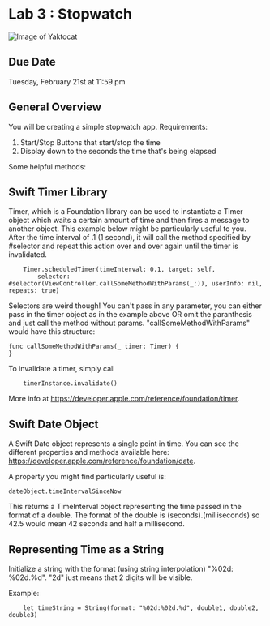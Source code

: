 # Lab 3 : Stopwatch
![Image of Yaktocat](https://akbapu14.github.io/stopwatch.png)

## Due Date
Tuesday, February 21st at 11:59 pm

## General Overview
You will be creating a simple stopwatch app.
Requirements:
1. Start/Stop Buttons that start/stop the time
2. Display down to the seconds the time that's being elapsed

Some helpful methods:

## Swift Timer Library

Timer, which is a Foundation library can be used to instantiate a Timer object which waits a certain amount of time and then fires a message to another object.
This example below might be particularly useful to you. After the time interval of .1 (1 second), it will call the method specified by #selector and repeat this action over and over again until the timer is invalidated. 

        Timer.scheduledTimer(timeInterval: 0.1, target: self,
            selector: #selector(ViewController.callSomeMethodWithParams(_:)), userInfo: nil, repeats: true)
Selectors are weird though! You can't pass in any parameter, you can either pass in the timer object as in the example above OR omit the paranthesis and just call the method without params. "callSomeMethodWithParams" would have this structure:

    func callSomeMethodWithParams(_ timer: Timer) {
    }
To invalidate a timer, simply call

        timerInstance.invalidate()
        
More info at https://developer.apple.com/reference/foundation/timer.
## Swift Date Object
A Swift Date object represents a single point in time. You can see the different properties and methods available here: https://developer.apple.com/reference/foundation/date.

A property you might find particularly useful is:

    dateObject.timeIntervalSinceNow
    
This returns a TimeInterval object representing the time passed in the format of a double. The format of the double is (seconds).(milliseconds) so 42.5 would mean 42 seconds and half a millisecond.

## Representing Time as a String

Initialize a string with the format (using string interpolation) "%02d: %02d.%d".
"2d" just means that 2 digits will be visible.

Example:
    
        let timeString = String(format: "%02d:%02d.%d", double1, double2, double3)
